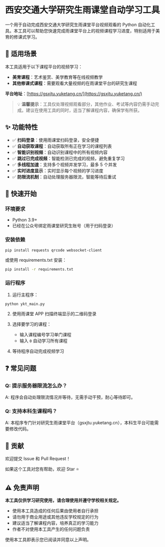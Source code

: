 # 西安交通大学研究生雨课堂自动学习工具

一个用于自动完成西安交通大学研究生雨课堂平台视频观看的 Python 自动化工具。本工具可以帮助您快速完成雨课堂平台上的视频课程学习进度，特别适用于美育的修课式学习。

## 🎯 适用场景

本工具适用于以下课程平台的视频学习：

- **美育课程**：艺术鉴赏、美学教育等在线视频教学
- **其他修课式课程**：需要观看大量视频的在雨课堂平台的研究生课程

**平台地址**：[https://gsxjtu.yuketang.cn/](https://gsxjtu.yuketang.cn/)

> 💡 **温馨提示**：工具仅处理视频观看部分，其他作业、考试等内容仍需手动完成。建议在使用工具的同时，适当了解课程内容，确保学有所获。

## ✨ 功能特性

- ✅ **扫码登录**：使用雨课堂扫码登录，安全便捷
- ✅ **自动获取课程**：自动获取所有正在学习的课程列表
- ✅ **智能识别视频**：自动识别课程中的所有视频内容
- ✅ **跳过已完成视频**：智能检测已完成的视频，避免重复学习
- ✅ **多线程加速**：支持多个视频并发学习，最多 5 个并发
- ✅ **实时进度显示**：实时显示每个视频的学习进度
- ✅ **防限流机制**：自动处理服务器限流，智能等待后重试

## 🚀 快速开始

### 环境要求

- Python 3.9+
- 已经在公众号绑定雨课堂研究生账号（用于扫码登录）

### 安装依赖

```bash
pip install requests qrcode websocket-client
```

或使用 requirements.txt 安装：

```bash
pip install -r requirements.txt
```

### 运行程序

1. 运行主程序：

```bash
python ykt_main.py
```

2. 使用雨课堂 APP 扫描终端显示的二维码登录

3. 选择要学习的课程：
   - 输入课程编号学习单门课程
   - 输入 `0` 自动学习所有课程

4. 等待程序自动完成视频学习


## ❓ 常见问题


### Q: 提示服务器限流怎么办？
A: 程序会自动处理限流情况并等待，无需手动干预，耐心等待即可。


### Q: 支持本科生课程吗？
A: 本程序专门针对研究生雨课堂平台（gsxjtu.yuketang.cn），本科生平台可能需要修改代码。

## 🤝 贡献

欢迎提交 Issue 和 Pull Request！

如果这个工具对您有帮助，欢迎 Star ⭐


## ⚠️ 免责声明

**本工具仅供学习研究使用，请合理使用并遵守学校相关规定。**

- 使用本工具造成的任何后果由使用者自行承担
- 请勿用于商业用途或其他违反学校规定的行为
- 建议适当了解课程内容，培养真正的学习能力
- 作者不对使用本工具产生的任何问题负责

使用本工具即表示您已阅读并同意以上声明。